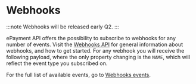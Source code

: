 <!-- START_METADATA
---
title: Webhooks
sidebar_label: Webhooks
hide_table_of_contents: true
sidebar_position: 60
---

import ApiSchema from '@theme/ApiSchema';

END_METADATA -->

# Webhooks

:::note
Webhooks will be released early Q2.
:::



ePayment API offers the possibility to subscribe to webhooks for any number of events.
Visit the
[Webhooks API](https://developer.vippsmobilepay.com/docs/APIs/webhooks-api)
for general information about webhooks, and how to get started.
For any webhook you will receive the following payload, where the only property changing is the `NAME`, which will reflect the event type you subscribed on.

<ApiSchema id="epayment-swagger-id" pointer="#/components/schemas/PaymentEventv2" />

For the full list of available events, go to
[Webhooks events](https://developer.vippsmobilepay.com/docs/APIs/webhooks-api/events).
